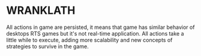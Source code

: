 
# WRANKLATH
All actions in game are persisted, it means that game has similar behavior of desktops RTS games but it's not real-time application. 
All actions take a little while to execute, adding more scalability and new concepts of strategies to survive in the game.

